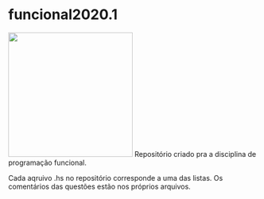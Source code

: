 # funcional2020.1
<img src="https://i.ibb.co/CVy54ts/me.jpg"
height="250" width="250">
Repositório criado pra a disciplina de programação funcional.

Cada aqruivo .hs no repositório corresponde a uma das listas. Os comentários das questões estão nos próprios arquivos.
